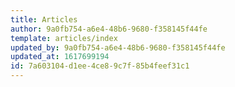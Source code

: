 ```yaml
---
title: Articles
author: 9a0fb754-a6e4-48b6-9680-f358145f44fe
template: articles/index
updated_by: 9a0fb754-a6e4-48b6-9680-f358145f44fe
updated_at: 1617699194
id: 7a603104-d1ee-4ce8-9c7f-85b4feef31c1
---
```

